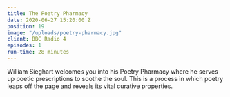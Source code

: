 ```yaml
---
title: The Poetry Pharmacy
date: 2020-06-27 15:20:00 Z
position: 19
image: "/uploads/poetry-pharmacy.jpg"
client: BBC Radio 4
episodes: 1
run-time: 28 minutes
---
```


William Sieghart welcomes you into his Poetry Pharmacy where he serves up poetic prescriptions to soothe the soul. This is a process in which poetry leaps off the page and reveals its vital curative properties.